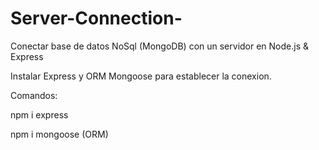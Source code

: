 # Server-Connection-

Conectar base de datos NoSql (MongoDB) con un servidor en Node.js & Express

Instalar Express y ORM Mongoose para establecer la conexion.

Comandos:

npm i express 

npm i mongoose (ORM)
